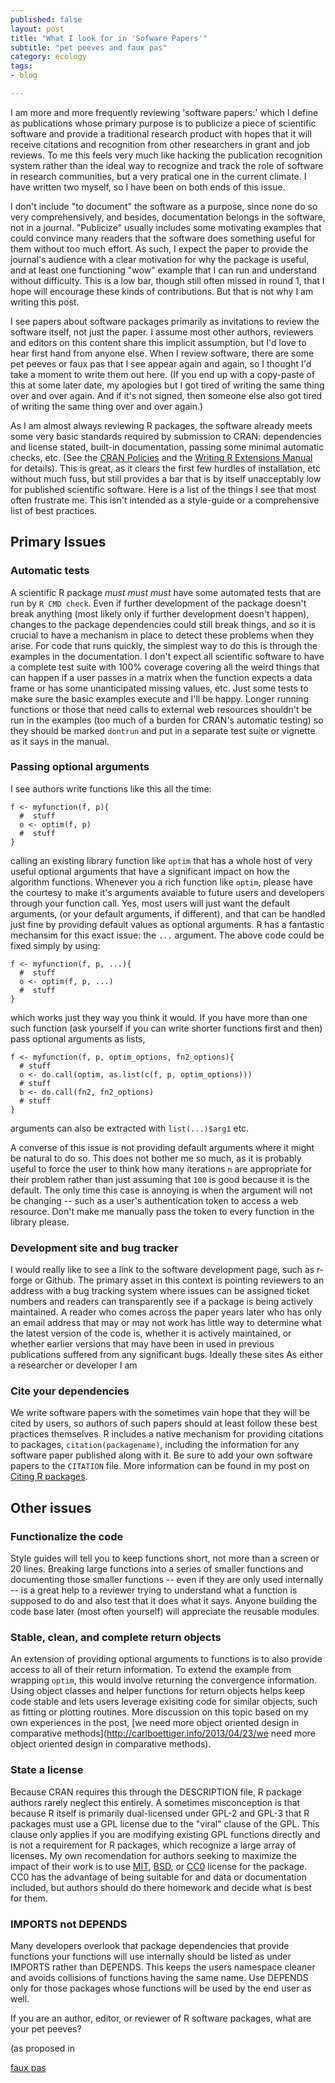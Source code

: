 ```yaml
---
published: false
layout: post
title: "What I look for in 'Sofware Papers'"
subtitle: "pet peeves and faux pas"
category: ecology
tags: 
- blog

---
```



I am more and more frequently reviewing 'software papers:' which I define as publications whose primary purpose is to publicize a piece of scientific software and provide a traditional research product with hopes that it will receive citations and recognition from other researchers in grant and job reviews.  To me this feels very much like hacking the publication recognition system rather than the ideal way to recognize and track the role of software in research communities, but a very pratical one in the current climate.  I have written two myself, so I have been on both ends of this issue. 

I don't include "to document" the software as a purpose, since none do so very comprehensively, and besides, documentation belongs in the software, not in a journal. "Publicize" usually includes some motivating examples that could convince many readers that the software does something useful for them without too much effort.  As such, I expect the paper to provide the journal's audience with a clear motivation for why the package is useful, and at least one functioning "wow" example that I can run and understand without difficulty. This is a low bar, though still often missed in round 1, that I hope will encourage these kinds of contributions.  But that is not why I am writing this post.


I see papers about software packages primarily as invitations to review the software itself, not just the paper. I assume most other authors, reviewers and editors on this content share this implicit assumption, but I'd love to hear first hand from anyone else.  When I review software, there are some pet peeves or faux pas that I see appear again and again, so I thought I'd take a moment to write them out here.  (If you end up with a copy-paste of this at some later date, my apologies but I got tired of writing the same thing over and over again.  And if it's not signed, then someone else also got tired of writing the same thing over and over again.)

As I am almost always reviewing R packages, the software already meets some very basic standards required by submission to CRAN: dependencies and license stated, built-in documentation, passing some minimal automatic checks, etc.  (See the [CRAN Policies]() and the [Writing R Extensions Manual]() for details).  This is great, as it clears the first few hurdles of installation, etc without much fuss, but still provides a bar that is by itself unacceptably low for published scientific software. Here is a list of the things I see that most often frustrate me.  This isn't intended as a style-guide or a comprehensive list of best practices. 

## Primary Issues

### Automatic tests

A scientific R package _must must must_ have some automated tests that are run by `R CMD check`.  Even if further development of the package doesn't break anything (most likely only if further development doesn't happen), changes to the package dependencies could still break things, and so it is crucial to have a mechanism in place to detect these problems when they arise.  For code that runs quickly, the simplest way to do this is through the examples  in the documentation.  I don't expect all scientific software to have a complete test suite with 100% coverage covering all the weird things that can happen if a user passes in a matrix when the function expects a data frame or has some unanticipated missing values, etc. Just some tests to make sure the basic examples execute and I'll be happy. Longer running functions or those that need calls to external web resources shouldn't be run in the examples (too much of a burden for CRAN's automatic testing) so they should be marked `dontrun` and put in a separate test suite or vignette as it says in the manual. 

### Passing optional arguments

I see authors write functions like this all the time:

```{r}
f <- myfunction(f, p){ 
  #  stuff
  o <- optim(f, p)
  #  stuff
}
```

calling an existing library function like `optim` that has a whole host of very useful optional arguments that have a significant impact on how the algorithm functions. Whenever you a rich function like `optim`, please have the courtesy to make it's arguments avaiable to future users and developers through your function call. Yes, most users will just want the default arguments, (or your default arguments, if different), and that can be handled just fine by providing default values as optional arguments.  R has a fantastic mechansim for this exact issue: the `...` argument. The above code could be fixed simply by using: 

```{r}
f <- myfunction(f, p, ...){ 
  #  stuff
  o <- optim(f, p, ...)
  #  stuff
}
```

which works just they way you think it would. If you have more than one such function (ask yourself if you can write shorter functions first and then) pass optional arguments as lists, 

```{r}
f <- myfunction(f, p, optim_options, fn2_options){
  # stuff
  o <- do.call(optim, as.list(c(f, p, optim_options)))
  # stuff
  b <- do.call(fn2, fn2_options)
  # stuff 
}
```
arguments can also be extracted with `list(...)$arg1` etc. 

A converse of this issue is not providing default arguments where it might be natural to do so.  This does not bother me so much, as it is probably useful to force the user to think how many iterations `n` are appropriate for their problem rather than just assuming that `100` is good because it is the default.  The only time this case is annoying is when the argument will not be changing -- such as a user's authentication token to access a web resource.  Don't make me manually pass the token to every function in the library please. 



### Development site and bug tracker

I would really like to see a link to the software development page, such as r-forge or Github.  The primary asset in this context is pointing reviewers to an address with a bug tracking system where issues can be assigned ticket numbers and readers can transparently see if a package is being actively maintained.  A reader who comes across the paper years later who has only an email address that may or may not work has little way to determine what the latest version of the code is, whether it is actively maintained, or whether earlier versions that may have been in used in previous publications suffered from any significant bugs.  Ideally these sites 
As either a researcher or developer I am


### Cite your dependencies

We write software papers with the sometimes vain hope that they will be cited by users, so authors of such papers should at least follow these best practices themselves. R includes a native mechanism for providing citations to packages, `citation(packagename)`, including the information for any software paper published along with it.  Be sure to add your own software papers to the `CITATION` file.  More information can be found in my post on [Citing R packages](http://purl.org/cboettig/2012/03/20/citing-r-packages.html). 


## Other issues


### Functionalize the code

Style guides will tell you to keep functions short, not more than a screen or 20 lines.  Breaking large functions into a series of smaller functions and documenting those smaller functions -- even if they are only used internally -- is a great help to a reviewer trying to understand what a function is supposed to do and also test that it does what it says.  Anyone building the code base later (most often yourself) will appreciate the reusable modules. 

### Stable, clean, and complete return objects

An extension of providing optional arguments to functions is to also provide access to all of their return information.  To extend the example from wrapping `optim`, this would involve returning the convergence information.  Using object classes and helper functions for return objects helps keep code stable and lets users leverage exisiting code for similar objects, such as fitting or plotting routines. More discussion on this topic based on my own experiences in the post, [we need more object oriented design in comparative methods](http://carlboettiger.info/2013/04/23/we need more object oriented design in comparative methods). 

### State a license

Because CRAN requires this through the DESCRIPTION file, R package authors rarely neglect this entirely.  A sometimes misconception is that because R itself is primarily dual-licensed under GPL-2 and GPL-3 that R packages must use a GPL license due to the "viral" clause of the GPL.  This clause only applies if you are modifying existing GPL functions directly and is not a requirement for R packages, which recognize a large array of licenses.  My own recomendation for authors seeking to maximize the impact of  their work is to use [MIT](), [BSD](), or [CC0]() license for the package.  CC0 has the advantage of being suitable for and data or documentation included, but authors should do there homework and decide what is best for them. 


### IMPORTS not DEPENDS

Many developers overlook that package dependencies that provide functions your functions will use internally should be listed as under IMPORTS rather than DEPENDS.  This keeps the users namespace cleaner and avoids collisions of functions having the same name. Use DEPENDS only for those packages whose functions will be used by the end user as well. 


If you are an author, editor, or reviewer of R software packages, what are your pet peeves? 


(as proposed in 

[faux pas](http://carlboettiger.info/2011/06/04/saturday-git-with-latexdiff-treebase-and-pmc-package-updates-bounds-on-lambda.html)

